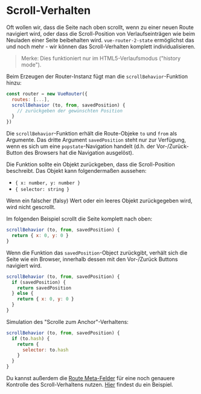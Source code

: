 # Scroll-Verhalten

Oft wollen wir, dass die Seite nach oben scrollt, wenn zu einer neuen Route navigiert wird, oder dass die Scroll-Position von Verlaufseinträgen wie beim Neuladen einer Seite beibehalten wird. `vue-router-2-state` ermöglichst das und noch mehr - wir können das Scroll-Verhalten komplett individualisieren.

> Merke: Dies funktioniert nur im HTML5-Verlaufsmodus ("history mode").

Beim Erzeugen der Router-Instanz fügt man die `scrollBehavior`-Funktion hinzu:

```js
const router = new VueRouter({
  routes: [...],
  scrollBehavior (to, from, savedPosition) {
    // zurückgeben der gewünschten Position
  }
})
```

Die `scrollBehavior`-Funktion erhält die Route-Objeke `to` und `from` als Argumente. Das dritte Argument `savedPosition` steht nur zur Verfügung, wenn es sich um eine `popstate`-Navigation handelt (d.h. der Vor-/Zurück-Button des Browsers hat die Navigation ausgelöst).

Die Funktion sollte ein Objekt zurückgeben, dass die Scroll-Position beschreibt. Das Objekt kann folgendermaßen aussehen:

- `{ x: number, y: number }`
- `{ selector: string }`

Wenn ein falscher (falsy) Wert oder ein leeres Objekt zurückgegeben wird, wird nicht gescrollt.

Im folgenden Beispiel scrollt die Seite komplett nach oben:

```js
scrollBehavior (to, from, savedPosition) {
  return { x: 0, y: 0 }
}
```

Wenn die Funktion das `savedPosition`-Object zurückgibt, verhält sich die Seite wie ein Browser, innerhalb dessen mit den Vor-/Zurück Buttons navigiert wird.

```js
scrollBehavior (to, from, savedPosition) {
  if (savedPosition) {
    return savedPosition
  } else {
    return { x: 0, y: 0 }
  }
}
```

Simulation des "Scrolle zum Anchor"-Verhaltens:

```js
scrollBehavior (to, from, savedPosition) {
  if (to.hash) {
    return {
      selector: to.hash
    }
  }
}
```

Du kannst außerdem die [Route Meta-Felder](meta.md) für eine noch genauere Kontrolle des Scroll-Verhaltens nutzen. [Hier](https://github.com/zachhaber/vue-router-state/blob/dev/examples/scroll-behavior/app.js) findest du ein Beispiel.
